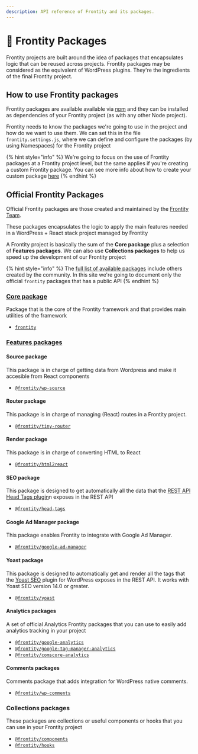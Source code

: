 ```yaml
---
description: API reference of Frontity and its packages.
---
```


# 🍱 Frontity Packages

Frontity projects are built around the idea of packages that encapsulates logic that can be reused across projects. Frontity packages may be considered as the equivalent of WordPress plugins. They're the ingredients of the final Frontity project.

## How to use Frontity packages

Frontity packages are available available via [npm](https://www.npmjs.com/search?q=keywords:frontity) and they can be installed as dependencies of your Frontity project (as with any other Node project).

Frontity needs to know the packages we're going to use in the project and how do we want to use them. We can set this in the file `frontity.settings.js`, where we can define and configure the packages (by using Namespaces) for the Frontity project

{% hint style="info" %}
We're going to focus on the use of Frontity packages at a Frontity project level, but the same applies if you're creating a custom Frontity package.
You can see more info about how to create your custom package [here](#)
{% endhint %}

## Official Frontity Packages

Official Frontity packages are those created and maintained by the [Frontity Team](https://frontity.org/about-us/).

These packages encapsulates the logic to apply the main features needed in a WordPress + React stack project managed by Frontity

A Frontity project is basically the sum of the **Core package** plus a selection of **Features packages**. We can also use **Collections packages** to help us speed up the development of our Frontity project

{% hint style="info" %}
The [full list of available packages](https://www.npmjs.com/search?q=keywords:frontity) include others created by the community. In this site we're going to document only the official `frontity` packages that has a public API
{% endhint %}

### [Core package](core-package/README.md)

Package that is the core of the Frontity framework and that provides main utilities of the framework

- [`frontity`](core-package/frontity.md)

### [Features packages](features-packages/README.md)

#### Source package

This package is in charge of getting data from Wordpress and make it accesible from React components

- [`@frontity/wp-source`](features-packages/wp-source.md)

#### Router package

This package is in charge of managing (React) routes in a Frontity project.

- [`@frontity/tiny-router`](features-packages/tiny-router.md)

#### Render package

This package is in charge of converting HTML to React

- [`@frontity/html2react`](features-packages/html2react.md)

#### SEO package

This package is designed to get automatically all the data that the [REST API Head Tags plugin](https://wordpress.org/plugins/rest-api-head-tags/)n exposes in the REST API

- [`@frontity/head-tags`](features-packages/head-tags.md)

#### Google Ad Manager package

This package enables Frontity to integrate with Google Ad Manager.

- [`@frontity/google-ad-manager`](features-packages/google-ad-manager.md)

#### Yoast package

This package is designed to automatically get and render all the tags that the [Yoast SEO](https://wordpress.org/plugins/wordpress-seo/) plugin for WordPress exposes in the REST API. It works with Yoast SEO version 14.0 or greater.

- [`@frontity/yoast`](features-packages/yoast.md)

#### Analytics packages

A set of official Analytics Frontity packages that you can use to easily add analytics tracking in your project

- [`@frontity/google-analytics`](features-packages/analytics/google-analytics.md)
- [`@frontity/google-tag-manager-analytics`](features-packages/analytics/google-tag-manager-analytics.md)
- [`@frontity/comscore-analytics`](features-packages/analytics/comscore-analytics.md)

#### Comments packages

Comments package that adds integration for WordPress native comments.

- [`@frontity/wp-comments`](features-packages/wp-comments.md)

### Collections packages

These packages are collections or useful components or hooks that you can use in your Frontity project

- [`@frontity/components`](collections-packages/components.md)
- [`@frontity/hooks`](collections-packages/hooks.md)
